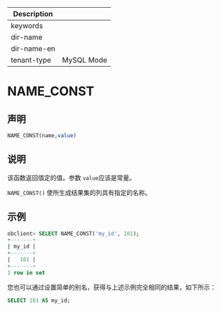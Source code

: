 | Description   |                 |
|---------------|-----------------|
| keywords      |                 |
| dir-name      |                 |
| dir-name-en   |                 |
| tenant-type   | MySQL Mode      |

# NAME_CONST

## 声明

```sql
NAME_CONST(name,value)
```

## 说明

该函数返回值定的值。参数 `value`应该是常量。

`NAME_CONST()` 使所生成结果集的列具有指定的名称。

## 示例

```sql
obclient> SELECT NAME_CONST('my_id', 101);
+-------+
| my_id |
+-------+
|   101 |
+-------+
1 row in set
```

您也可以通过设置简单的别名，获得与上述示例完全相同的结果，如下所示：

```sql
SELECT 101 AS my_id;
```
